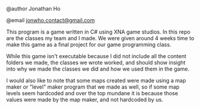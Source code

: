 @author Jonathan Ho

@email	jonwho.contact@gmail.com

This program is a game written in C# using XNA game studios. In this
repo are the classes my team and I made. We were given around 4 weeks
time to make this game as a final project for our game programming class.

While this game isn't executable because I did not include all the content
folders we made, the classes we wrote worked, and should show insight
into why we made the classes we did and how we used them in the game.

I would also like to note that some maps created were made using a map
maker or "level" maker program that we made as well, so if some map levels 
seem  hardcoded and over the top mundane it is because those values were made 
by the map maker, and not hardcoded by us.
